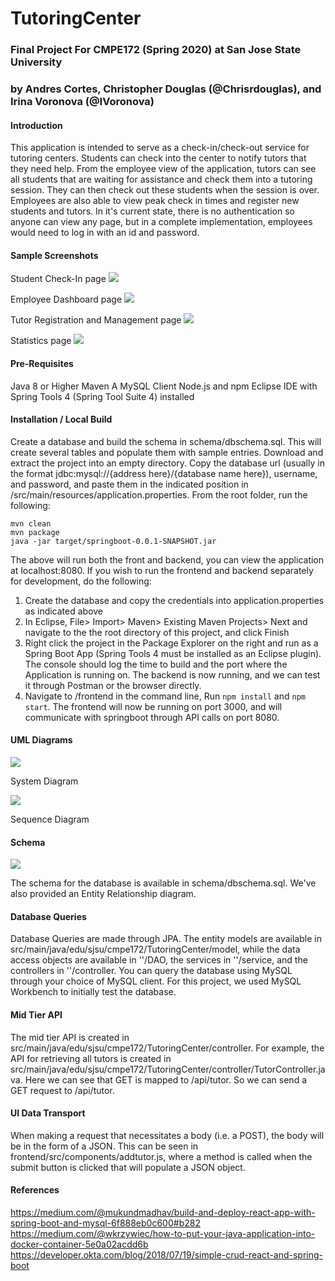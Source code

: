 # TutoringCenter
### Final Project For CMPE172 (Spring 2020) at San Jose State University
### by Andres Cortes, Christopher Douglas (@Chrisrdouglas), and Irina Voronova (@IVoronova)

#### Introduction
This application is intended to serve as a check-in/check-out service for tutoring centers. Students can check into the center to notify tutors that they need help. From the employee view of the application, tutors can see all students that are waiting for assistance and check them into a tutoring session. They can then check out these students when the session is over. Employees are also able to view peak check in times and register new students and tutors. In it's current state, there is no authentication so anyone can view any page, but in a complete implementation, employees would need to log in with an id and password. 

#### Sample Screenshots
Student Check-In page
<img
src="StudentCheckIn.JPG"
raw=true
/>

Employee Dashboard page
<img
src="EmployeeDashboard.JPG"
raw=true
/>

Tutor Registration and Management page
<img
src="RegisterTutor.JPG"
raw=true
/>

Statistics page
<img
src="stats.JPG"
raw=true
/>

#### Pre-Requisites
Java 8 or Higher
Maven
A MySQL Client
Node.js and npm
Eclipse IDE with Spring Tools 4 (Spring Tool Suite 4) installed
#### Installation / Local Build
Create a database and build the schema in schema/dbschema.sql. This will create several tables and populate them with sample entries. Download and extract the project into an empty directory. Copy the database url (usually in the format jdbc:mysql://{address here}/{database name here}), username, and password, and paste them in the indicated position in /src/main/resources/application.properties. From the root folder, run the following:
```
mvn clean
mvn package
java -jar target/springboot-0.0.1-SNAPSHOT.jar
```
The above will run both the front and backend, you can view the application at localhost:8080. If you wish to run the frontend and backend separately for development, do the following:
1. Create the database and copy the credentials into application.properties as indicated above
2. In Eclipse, File> Import> Maven> Existing Maven Projects> Next and navigate to the the root directory of this project, and click Finish
3. Right click the project in the Package Explorer on the right and run as a Spring Boot App (Spring Tools 4 must be installed as an Eclipse plugin). The console should log the time to build and the port where the Application is running on. The backend is now running, and we can test it through Postman or the browser directly.
4. Navigate to /frontend in the command line, Run `npm install` and `npm start`. The frontend will now be running on port 3000, and will communicate with springboot through API calls on port 8080. 
#### UML Diagrams
<img
src="image001.jpg"
raw=true
/>

System Diagram

<img
src="image002.jpg"
raw=true
/>

Sequence Diagram

#### Schema
<img
src="image003.gif"
raw=true
/>

The schema for the database is available in schema/dbschema.sql. We've also provided an Entity Relationship diagram.
#### Database Queries
Database Queries are made through JPA. The entity models are available in src/main/java/edu/sjsu/cmpe172/TutoringCenter/model, while the data access objects are available in ''/DAO, the services in ''/service, and the controllers in ''/controller. You can query the database using MySQL through your choice of MySQL client. For this project, we used MySQL Workbench to initially test the database.
#### Mid Tier API
The mid tier API is created in src/main/java/edu/sjsu/cmpe172/TutoringCenter/controller. For example, the API for retrieving all tutors is created in src/main/java/edu/sjsu/cmpe172/TutoringCenter/controller/TutorController.java. Here we can see that GET is mapped to /api/tutor. So we can send a GET request to /api/tutor.
#### UI Data Transport
When making a request that necessitates a body (i.e. a POST), the body will be in the form of a JSON. This can be seen in frontend/src/components/addtutor.js, where a method is called when the submit button is clicked that will populate a JSON object.
#### References
https://medium.com/@mukundmadhav/build-and-deploy-react-app-with-spring-boot-and-mysql-6f888eb0c600#b282
https://medium.com/@wkrzywiec/how-to-put-your-java-application-into-docker-container-5e0a02acdd6b
https://developer.okta.com/blog/2018/07/19/simple-crud-react-and-spring-boot
